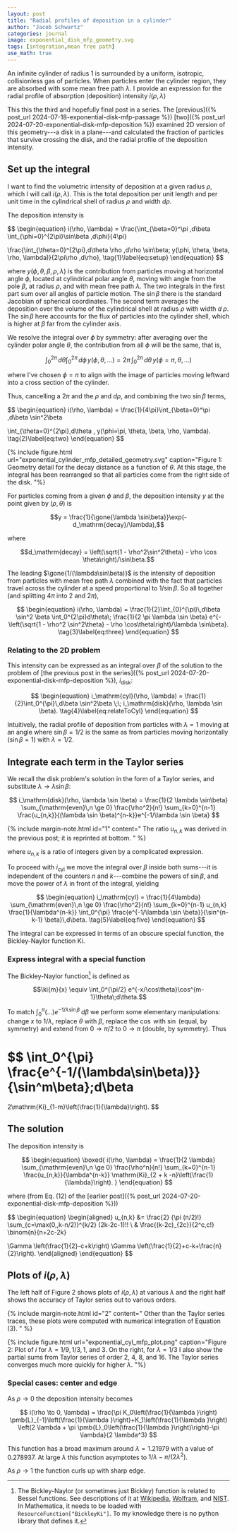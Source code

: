 ```yaml
---
layout: post
title: "Radial profiles of deposition in a cylinder"
author: "Jacob Schwartz"
categories: journal
image: exponential_disk_mfp_geometry.svg
tags: [integration,mean free path]
use_math: true
---
```


An infinite cylinder of radius $1$ is surrounded by a uniform, isotropic, collisionless gas of particles.
When particles enter the cylinder region, they are absorbed with some mean free path $\lambda$.
I provide an expression for the radial profile of absorption (deposition) intensity $i(\rho, \lambda)$

This this the third and hopefully final post in a series.
The 
[previous]({% post_url 2024-07-18-exponential-disk-mfp-passage %})
[two]({% post_url 2024-07-20-exponential-disk-mfp-deposition %})
examined 2D version of this geometry---a disk in a plane---and calculated the fraction of particles that survive crossing the disk, and the radial profile of the deposition intensity.

$$
\newcommand{\cancelcolor}[1]{\color{red}{#1}}
\newcommand{\gone}[1]{\color{midnightblue}{#1}}
\newcommand{\gtwo}[1]{\color{forestgreen}{#1}}
\newcommand{\gthree}[1]{\color{crimson}{#1}}
\newcommand{\gfour}[1]{\color{purple}{#1}}
\newcommand{\ki}[2]{\mathrm{Ki}_{#1}\left(#2\right)}
$$


## Set up the integral
<!--
### Background gas, rate of particles entering cylinder
Assume the background density of particles is $\gone{1}$ per unit length squared and all particles move at a speed of $\gtwo{1}$ unit length per unit time.
The one-way flux across a unit area with a horizontal normal is $\left(\int_0^\pi \sin^2\beta \; d\beta \int_{-\pi/2}^{\pi/2} \gone{1} * \gtwo{1} * \cos\phi\;d\phi\right)/ \left(\int_0^{\pi}\sin\beta \int_{-\pi}^{\pi}\;d\phi\right) = 1/4$ per unit time,
where $\phi$ is the azimuthal angle and $\beta$ is the angle from the pole. 

{% include figure.html url="sin_and_sinsq.svg" 
caption="Figure 2: Vertical angle integral.
 "%} 

In the numerator's integral over $\beta$, one factor of $\sin\beta$ is the standard Jacobian of polar coordinates, and the other accounts for how particles traveling at $\beta$ near $\pi/2$ have a higher horizontal velocity and are more likely to pass through a surface with a horizontal normal.

Since the cylinder has an area of $2\pi$ per unit length, the rate of particles entering the cylinder is $\pi/2$ per unit time.

-->
I want to find the volumetric intensity of deposition at a given radius $\rho$, which I will call $i(\rho, \lambda)$.
This is the total deposition per unit length and per unit time in the cylindrical shell of radius $\rho$ and width $d\rho$.

The deposition intensity is

$$
\begin{equation}
i(\rho, \lambda) = 
\frac{\int_{\beta=0}^\pi \,d\beta \int_{\phi=0}^{2\pi}\sin\beta \,d\phi}{4\pi}

\frac{\int_{\theta=0}^{2\pi}\,d\theta \rho \,d\rho \sin\beta\; y(\phi, \theta, \beta, \rho, \lambda)}{2\pi\rho \,d\rho},
 \tag{1}\label{eq:setup}
\end{equation}
$$

where $y(\phi, \theta, \beta, \rho, \lambda)$ is the contribution from particles moving at horizontal angle $\phi$, located at cylindrical polar angle $\theta$, moving with angle from the pole $\beta$, at radius $\rho$, and with mean free path $\lambda$.
The two integrals in the first part sum over all angles of particle motion. The $\sin\beta$ there is the standard Jacobian of spherical coordinates.
The second term averages the deposition over the volume of the cylindrical shell at radius $\rho$ with width $d\;\rho$. The $\sin\beta$ here accounts for the flux of particles into the cylinder shell, which is higher at $\beta$ far from the cylinder axis.

We resolve the integral over $\phi$ by symmetry: after averaging over the cylinder polar angle $\theta$, the contribution from all $\phi$ will be the same, that is,

$$\int_0^{2\pi}\,d\theta\int_0^{2\pi} \,d\phi\, y(\phi, \theta, ...) = 2\pi\, \int_0^{2\pi}\, d\theta\, y(\phi=\pi, \theta, ...)$$

where I've chosen $\phi=\pi$ to align with the image of particles moving leftward into a cross section of the cylinder.

Thus, cancelling a $2\pi$ and the $\rho$ and $d\rho$, and combining the two $\sin\beta$ terms,

$$
\begin{equation}
i(\rho, \lambda) = 
\frac{1}{4\pi}\int_{\beta=0}^\pi \,d\beta \sin^2\beta

\int_{\theta=0}^{2\pi}\,d\theta \, y(\phi=\pi, \theta, \beta, \rho, \lambda).
\tag{2}\label{eq:two}
\end{equation}
$$

<!---
The cover illustration shows all particles entering from the right, with $\phi=\pi$.
--->
<!---
The bad news is, I have not found a nice form for the deposition profile $d(\rho, \lambda)$.
(I've since found the 1977 paper by Michael Milgram [On the properties of collision probability integrals in annular geometry](https://pubs.aip.org/jmp/article/18/12/2456/225431/On-the-properties-of-collision-probability), which I'm working through.)
-->

{% include figure.html url="exponential_cylinder_mfp_detailed_geometry.svg" 
caption="Figure 1: Geometry detail for the decay distance as a function of $\theta$. At this stage, the integral has been rearranged so that all particles come from the right side of the disk.
 "%} 

For particles coming from a given $\phi$ and $\beta$, the deposition intensity $y$ at the point given by $(\rho, \theta)$ is 

$$y = \frac{1}{\gone{\lambda \sin\beta}}\exp(-d_\mathrm{decay}/\lambda),$$

where 

$$d_\mathrm{decay} = \left(\sqrt{1 - \rho^2\sin^2\theta} - \rho \cos \theta\right)/\sin\beta.$$

The leading $\gone{1/(\lambda\sin\beta)}$ is the intensity of deposition from particles with mean free path $\lambda$ combined with the fact that particles travel across the cylinder at a speed proportional to $1/\sin\beta$. So all together (and splitting $4\pi$ into $2$ and $2\pi$), 

$$
\begin{equation}
i(\rho, \lambda) = \frac{1}{2}\int_{0}^{\pi}\,d\beta \sin^2 \beta \int_0^{2\pi}d\theta\; \frac{1}{2 \pi \lambda \sin \beta} e^{-\left(\sqrt{1 - \rho^2 \sin^2\theta} - \rho \cos\theta\right)/\lambda \sin\beta}.
 \tag{3}\label{eq:three}
\end{equation}
$$

### Relating to the 2D problem

This intensity can be expressed as an integral over $\beta$ of the solution to the problem of 
[the previous post in the series]({% post_url 2024-07-20-exponential-disk-mfp-deposition %}), $i_\mathrm{disk}$:

$$
\begin{equation}
i_\mathrm{cyl}(\rho, \lambda) = \frac{1}{2}\int_0^{\pi}\,d\beta \sin^2\beta \;\; i_\mathrm{disk}(\rho, \lambda \sin \beta).
\tag{4}\label{eq:relateToCyl}
\end{equation}
$$

Intuitively, the radial profile of deposition from particles with $\lambda=1$ moving at an angle where $\sin\beta = 1/2$ is the same as from particles moving horizontally ($\sin\beta = 1$) with $\lambda = 1/2$.

## Integrate each term in the Taylor series

We recall the disk problem's solution in the form of a Taylor series, and substitute $\lambda \to \lambda \sin \beta$:

$$ i_\mathrm{disk}(\rho, \lambda \sin \beta) =
\frac{1}{2 \lambda \sin\beta} 
\sum_{\mathrm{even}\,n \ge 0} \frac{\rho^2}{n!}
\sum_{k=0}^{n-1} \frac{u_{n,k}}{(\lambda \sin \beta)^{n-k}}e^{-1/\lambda \sin \beta} 
$$

{% include margin-note.html id="1" content="
The ratio $u_{n,k}$ was derived in the previous post; it is reprinted at bottom.
" %}

where $u_{n,k}$ is a ratio of integers given by a complicated expression.

To proceed with $i_\mathrm{cyl}$ we move the integral over $\beta$ inside both sums---it is independent of the counters $n$ and $k$---combine the powers of $\sin\beta$, and move the power of $\lambda$ in front of the integral, yielding

$$
\begin{equation}
i_\mathrm{cyl} = 
\frac{1}{4\lambda}
\sum_{\mathrm{even}\,n \ge 0} \frac{\rho^2}{n!}
\sum_{k=0}^{n-1} u_{n,k}
\frac{1}{\lambda^{n-k}}
\int_0^{\pi}
\frac{e^{-1/\lambda \sin \beta}}{\sin^{n-k-1} \beta}\,d\beta.
\tag{5}\label{eq:five}
\end{equation}
$$

The integral can be expressed in terms of an obscure special function, the Bickley-Naylor function $\mathrm{Ki}$.

### Express integral with a special function

The Bickley-Naylor function[^bickley] is defined as

[^bickley]: The Bickley-Naylor (or sometimes just Bickley) function is related to Bessel functions.
    See descriptions of it at
    [Wikipedia](https://en.wikipedia.org/wiki/Bickley%E2%80%93Naylor_functions),
    [Wolfram](https://resources.wolframcloud.com/FunctionRepository/resources/BickleyKi),
    and 
    [NIST](https://dlmf.nist.gov/search/search?q=Bickley+function).
    In Mathematica, it needs to be loaded with `ResourceFunction["BickleyKi"]`.
    To my knowledge there is no python library that defines it.

$$\ki{m}{x} \equiv \int_0^{\pi/2} e^{-x/\cos\theta}\cos^{m-1}\theta\;d\theta.$$

To match $\int_0^\pi (\ldots) e^{-1/\lambda \sin\beta}\;d\beta$ we perform some elementary manipulations: change $x$ to $1/\lambda$, replace $\theta$ with $\beta$, replace the $\cos$ with $\sin$ (equal, by symmetry) and extend from $0\to\pi/2$ to $0\to\pi$ (double, by symmetry). Thus

$$
\int_0^{\pi} \frac{e^{-1/(\lambda\sin\beta)}}{\sin^m\beta}\;d\beta
=
2\mathrm{Ki}_{1-m}\left(\frac{1}{\lambda}\right).
$$

## The solution
The deposition intensity is

$$
\begin{equation}
\boxed{
i(\rho, \lambda) = \frac{1}{2 \lambda} \sum_{\mathrm{even}\,n \ge 0} \frac{\rho^n}{n!} \sum_{k=0}^{n-1} \frac{u_{n,k}}{\lambda^{n-k}} \mathrm{Ki}_{2 + k -n}\left(\frac{1}{\lambda}\right).
}
\end{equation}
$$

where (from Eq. (12) of the
[earlier post]({% post_url 2024-07-20-exponential-disk-mfp-deposition %}))

$$
\begin{equation}
\begin{aligned}
u_{n,k} &=
\frac{2} {\pi (n/2)!}
\sum_{c=\max(0,\,k-n/2)}^{k/2}
(2k-2c-1)!! \\
&
\frac{(k-2c)_{2c}}{2^c\,c!}
\binom{n}{n+2c-2k} 

\Gamma \left(\frac{1}{2}-c+k\right)
\Gamma \left(\frac{1}{2}+c-k+\frac{n}{2}\right).
\end{aligned}
\end{equation}
$$

## Plots of $i(\rho,\lambda)$

The left half of Figure 2 shows plots of ${i}(\rho, \lambda)$ at various $\lambda$ and the right half shows the accuracy of Taylor series out to various orders.

{% include margin-note.html id="2" content="
Other than the Taylor series traces, these plots were computed with numerical integration of Equation (3).
" %}

{% include figure.html url="exponential_cyl_mfp_plot.png" 
caption="Figure 2: 
Plot of $i$ for $\lambda=1/9,\, 1/3,\, 1,$ and $3$.
On the right, for $\lambda=1/3$ I also show
the partial sums from Taylor series of order 2, 4, 8, and 16.
The Taylor series converges much more quickly for higher $\lambda$.
 "%} 

### Special cases: center and edge

As $\rho \to 0$ the deposition intensity becomes

$$
i(\rho \to 0, \lambda) =
\frac{\pi K_0\left(\frac{1}{\lambda }\right) \pmb{L}_{-1}\left(\frac{1}{\lambda }\right)+K_1\left(\frac{1}{\lambda }\right) \left(2 \lambda + \pi 
   \pmb{L}_0\left(\frac{1}{\lambda }\right)\right)-\pi \lambda}{2 \lambda^3}
$$

This function has a broad maximum around $\lambda = 1.21979$ with a value of 0.278937.
At large $\lambda$ this function asymptotes to $1/\lambda - \pi/(2\lambda^2)$.

As $\rho \to 1$ the function curls up with sharp edge.
